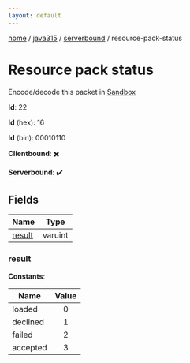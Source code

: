 ```yaml
---
layout: default
---
```


[home](/)  /  [java315](/protocol/java315)  /  [serverbound](/protocol/java315/serverbound)  /  resource-pack-status

# Resource pack status

Encode/decode this packet in [Sandbox](../../../sandbox/java315#Serverbound.ResourcePackStatus)

**Id**: 22

**Id** (hex): 16

**Id** (bin): 00010110

**Clientbound**: ✖️

**Serverbound**: ✔️

## Fields

Name | Type
---|---
[result](#result) | varuint

### result

**Constants**:

Name | Value
---|:---:
loaded | 0
declined | 1
failed | 2
accepted | 3
